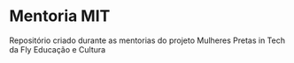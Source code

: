 # Mentoria MIT 
Repositório criado durante as mentorias do projeto Mulheres Pretas in Tech da Fly Educação e Cultura
